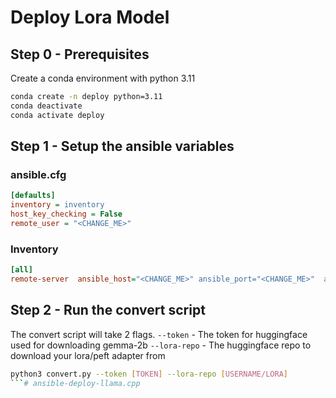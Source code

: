 # Deploy Lora Model

## Step 0 - Prerequisites
Create a conda environment with python 3.11
```bash
conda create -n deploy python=3.11
conda deactivate
conda activate deploy
```

## Step 1 - Setup the ansible variables

### ansible.cfg
```ini
[defaults]
inventory = inventory
host_key_checking = False
remote_user = "<CHANGE_ME>"
```

### Inventory
```ini
[all]
remote-server  ansible_host="<CHANGE_ME>" ansible_port="<CHANGE_ME>"  ansible_ssh_private_key_file="<CHANGE_ME>"
```

## Step 2 - Run the convert script
The convert script will take 2 flags.
`--token`     - The token for huggingface used for downloading gemma-2b
`--lora-repo` - The huggingface repo to download your lora/peft adapter from
```bash
python3 convert.py --token [TOKEN] --lora-repo [USERNAME/LORA]
```# ansible-deploy-llama.cpp
